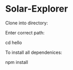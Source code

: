 # Solar-Explorer

Clone into directory:


Enter correct path:

cd hello


To install all dependenices:

npm install
